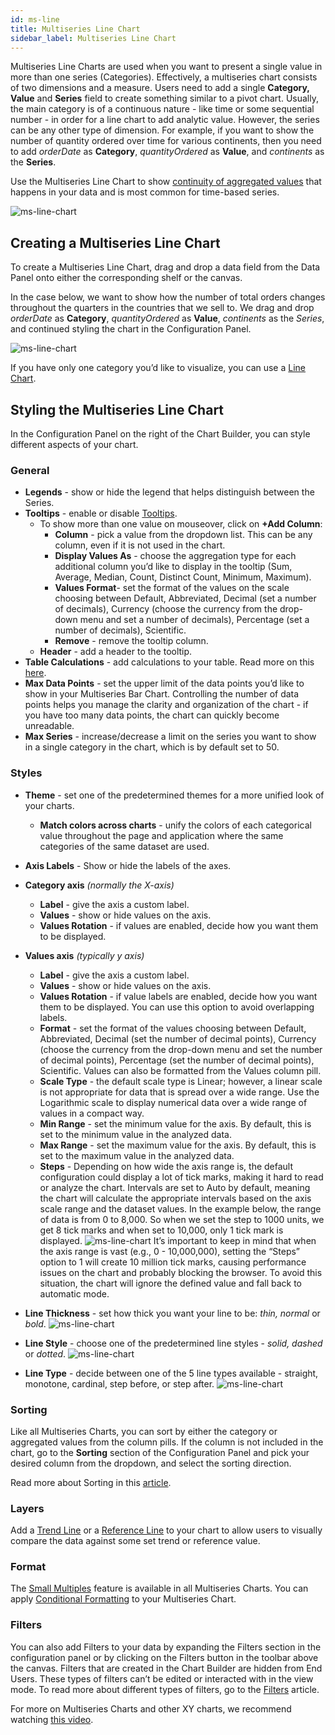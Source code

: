 ```yaml
---
id: ms-line
title: Multiseries Line Chart
sidebar_label: Multiseries Line Chart
---
```


<div style={{textAlign: "justify"}}>

Multiseries Line Charts are used when you want to present a single value in more than one series (Categories). Effectively, a multiseries chart consists of two dimensions and a measure. Users need to add a single **Category, Value** and **Series** field to create something similar to a pivot chart. Usually, the main category is of a continuous nature - like time or some sequential number - in order for a line chart to add analytic value. However, the series can be any other type of dimension. For example, if you want to show the number of quantity ordered over time for various continents, then you need to add *orderDate* as **Category**, *quantityOrdered* as **Value**, and *continents* as the **Series**.

Use the Multiseries Line Chart to show <u>continuity of aggregated values</u> that happens in your data and is most common for time-based series.

![ms-line-chart](https://s3.amazonaws.com/cdn.qrvey.com/documentation_assets/ui-docs/dataviews/chart-types-all/MS-Line/ms-line.png#thumbnail) 
 

## Creating a Multiseries Line Chart

To create a Multiseries Line Chart, drag and drop a data field from the Data Panel onto either the corresponding shelf or the canvas. 

In the case below, we want to show how the number of total orders changes throughout the quarters in the countries that we sell to. We drag and drop *orderDate* as **Category**, *quantityOrdered* as **Value**, *continents* as the *Series*, and continued styling the chart in the Configuration Panel.

![ms-line-chart](https://s3.amazonaws.com/cdn.qrvey.com/documentation_assets/ui-docs/dataviews/chart-types-all/MS-Line/create.gif#thumbnail) 



If you have only one category you’d like to visualize, you can use a <a href="/docs/ui-docs/dataviews/chart-types/line-charts" target="_blank">Line Chart</a>.


## Styling the Multiseries Line Chart
In the Configuration Panel on the right of the Chart Builder, you can style different aspects of your chart.

### General
* **Legends** - show or hide the legend that helps distinguish between the Series.
* **Tooltips** - enable or disable <a href="/docs/ui-docs/dataviews/chart-builder/tooltips" target="_blank">Tooltips</a>.
  * To show more than one value on mouseover, click on **+Add Column**:
      * **Column** - pick a value from the dropdown list. This can be any column, even if it is not used in the chart.
      * **Display Values As** - choose the aggregation type for each additional column you’d like to display in the tooltip (Sum, Average, Median, Count, Distinct Count, Minimum, Maximum).
      * **Values Format**- set the format of the values on the scale choosing between Default, Abbreviated, Decimal (set a number of decimals), Currency (choose the currency from the drop-down menu and set a number of decimals), Percentage (set a number of decimals), Scientific.
      * **Remove** - remove the tooltip column.
  * **Header** - add a header to the tooltip.
* **Table Calculations** - add calculations to your table. Read more on this <a href="/docs/ui-docs/dataviews/table-calculations" target="_blank">here</a>.
* **Max Data Points** - set the upper limit of the data points you’d like to show in your Multiseries Bar Chart. Controlling the number of data points helps you manage the clarity and organization of the chart - if you have too many data points, the chart can quickly become unreadable.
* **Max Series** - increase/decrease a limit on the series you want to show in a single category in the chart, which is by default set to 50.

### Styles
* **Theme** - set one of the predetermined themes for a more unified look of your charts.
   * **Match colors across charts** - unify the colors of each categorical value throughout the page and application where the same categories of the same dataset are used.
* **Axis Labels** - Show or hide the labels of the axes.
* **Category axis** *(normally the X-axis)*
    * **Label** - give the axis a custom label.
    * **Values** - show or hide values on the axis.
    * **Values Rotation** - if values are enabled, decide how you want them to be displayed.
* **Values axis** *(typically y axis)*
    * **Label** - give the axis a custom label.
    * **Values** - show or hide values on the axis.
    * **Values Rotation** - if value labels are enabled, decide how you want them to be displayed. You can use this option to avoid overlapping labels.
    * **Format** - set the format of the values choosing between Default, Abbreviated, Decimal (set the number of decimal points), Currency (choose the currency from the drop-down menu and set the number of decimal points), Percentage (set the number of decimal points), Scientific. Values can also be formatted from the Values column pill.
    * **Scale Type** - the default scale type is Linear; however, a linear scale is not appropriate for data that is spread over a wide range. Use the Logarithmic scale to display numerical data over a wide range of values in a compact way.
    * **Min Range** - set the minimum value for the axis. By default, this is set to the minimum value in the analyzed data.
    * **Max Range** - set the maximum value for the axis. By default, this is set to the maximum value in the analyzed data.
    * **Steps** - Depending on how wide the axis range is, the default configuration could display a lot of tick marks, making it hard to read or analyze the chart. Intervals are set to Auto by default, meaning the chart will calculate the appropriate intervals based on the axis scale range and the dataset values. In the example below, the range of data is from 0 to 8,000. So when we set the step to 1000 units, we get 8 tick marks and when set to 10,000, only 1 tick mark is displayed.
    ![ms-line-chart](https://s3.amazonaws.com/cdn.qrvey.com/documentation_assets/ui-docs/dataviews/chart-types-all/MS-Line/steps.gif#thumbnail)
    It’s important to keep in mind that when the axis range is vast (e.g., 0 - 10,000,000), setting the “Steps” option to 1 will create 10 million tick marks, causing performance issues on the chart and probably blocking the browser. To avoid this situation, the chart will ignore the defined value and fall back to automatic mode.
* **Line Thickness** - set how thick you want your line to be: *thin, normal* or *bold*. 
![ms-line-chart](https://s3.amazonaws.com/cdn.qrvey.com/documentation_assets/ui-docs/dataviews/chart-types-all/MS-Line/thick.png#thumbnail-60) 

* **Line Style** - choose one of the predetermined line styles - *solid, dashed* or *dotted*.
![ms-line-chart](https://s3.amazonaws.com/cdn.qrvey.com/documentation_assets/ui-docs/dataviews/chart-types-all/MS-Line/style.png#thumbnail-60) 

* **Line Type** - decide between one of the 5 line types available - straight, monotone, cardinal, step before, or step after. 
![ms-line-chart](https://s3.amazonaws.com/cdn.qrvey.com/documentation_assets/ui-docs/dataviews/chart-types-all/MS-Line/type.png#thumbnail-60) 

### Sorting
Like all Multiseries Charts, you can sort by either the category or aggregated values from the column pills. If the column is not included in the chart, go to the **Sorting** section of the Configuration Panel and pick your desired column from the dropdown, and select the sorting direction.
 
Read more about Sorting in this <a href="/docs/ui-docs/dataviews/chart-builder/chart-configuration/sorting" target="_blank">article</a>.
 
### Layers
Add a <a href="/docs/ui-docs/dataviews/chart-builder/chart-configuration/layers#trend-line" target="_blank">Trend Line</a> or a <a href="/docs/ui-docs/dataviews/chart-builder/chart-configuration/layers#reference-line" target="_blank">Reference Line</a> to your chart to allow users to visually compare the data against some set trend or reference value.
 
### Format
The <a href="/docs/ui-docs/dataviews/chart-builder/chart-configuration/format#small-multiples" target="_blank">Small Multiples</a> feature is available in all Multiseries Charts.
You can apply <a href="/docs/ui-docs/dataviews/chart-builder/chart-configuration/format#conditional-formatting" target="_blank">Conditional Formatting</a> to your Multiseries Chart.
 
### Filters
You can also add Filters to your data by expanding the Filters section in the configuration panel or by clicking on the Filters button in the toolbar above the canvas.
Filters that are created in the Chart Builder are hidden from End Users. These types of filters can’t be edited or interacted with in the view mode. To read more about different types of filters, go to the <a href="/docs/ui-docs/dataviews/chart-builder/chart-configuration/chart-filters" target="_blank">Filters</a> article.
 
 
For more on Multiseries Charts and other XY charts, we recommend watching <a href="/docs/video-training/building-qrvey-sample/multi-series" target="_blank">this video</a>.


</div>